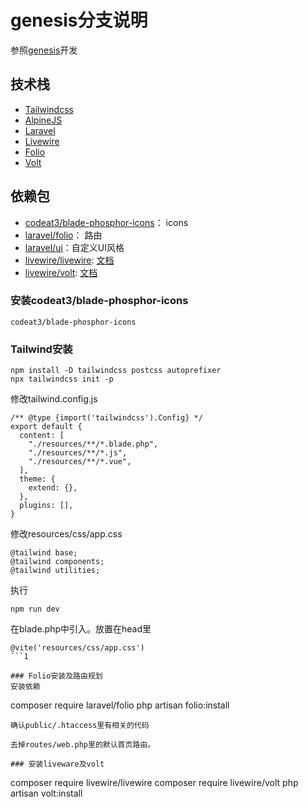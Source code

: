 # genesis分支说明

参照[genesis](https://github.com/thedevdojo/genesis)开发

## 技术栈
- [Tailwindcss](https://tailwindcss.com/)
- [AlpineJS](https://alpinejs.dev/)
- [Laravel](https://laravel.com/)
- [Livewire](https://livewire.laravel.com/)
- [Folio](https://github.com/laravel/folio)
- [Volt](https://github.com/livewire/volt)

## 依赖包
- [codeat3/blade-phosphor-icons](https://github.com/codeat3/blade-phosphor-icons)： icons
- [laravel/folio](https://laravel.com/docs/11.x/folio)： 路由
- [laravel/ui](https://github.com/laravel/ui)：自定义UI风格
- [livewire/livewire](https://github.com/livewire/livewire/): [文档](https://livewire.laravel.com/docs/quickstart)
- [livewire/volt](https://github.com/livewire/volt): [文档](https://livewire.laravel.com/docs/volt) 

### 安装codeat3/blade-phosphor-icons
```
codeat3/blade-phosphor-icons
```

### Tailwind安装
```
npm install -D tailwindcss postcss autoprefixer
npx tailwindcss init -p
```
修改tailwind.config.js
```
/** @type {import('tailwindcss').Config} */
export default {
  content: [
    "./resources/**/*.blade.php",
    "./resources/**/*.js",
    "./resources/**/*.vue",
  ],
  theme: {
    extend: {},
  },
  plugins: [],
}
```

修改resources/css/app.css
```
@tailwind base;
@tailwind components;
@tailwind utilities;
```
执行
```
npm run dev
```
在blade.php中引入。放置在head里
```
@vite('resources/css/app.css')
```1

### Folio安装及路由规划
安装依赖
```
composer require laravel/folio
php artisan folio:install
```
确认public/.htaccess里有相关的代码

去掉routes/web.php里的默认首页路由。

### 安装liveware及volt
```
composer require livewire/livewire
composer require livewire/volt
php artisan volt:install
```
